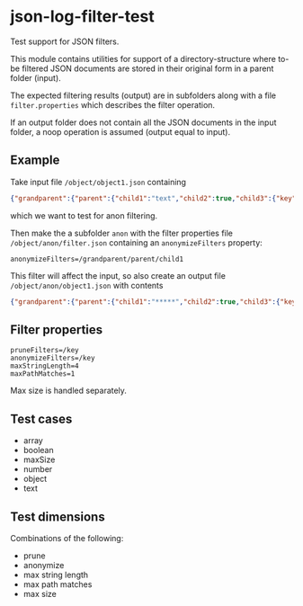 # json-log-filter-test
Test support for JSON filters. 

This module contains utilities for support of a directory-structure where to-be filtered JSON documents are stored in their original form in a parent folder (input).

The expected filtering results (output) are in subfolders along with a file `filter.properties` which describes the filter operation.

If an output folder does not contain all the JSON documents in the input folder, a noop operation is assumed (output equal to input).

## Example

Take input file `/object/object1.json` containing

```json
{"grandparent":{"parent":{"child1":"text","child2":true,"child3":{"key":"value"}}}}
```

which we want to test for anon filtering. 

Then make the a subfolder `anon` with the filter properties file `/object/anon/filter.json` containing an `anonymizeFilters` property:

```properties
anonymizeFilters=/grandparent/parent/child1
```

This filter will affect the input, so also create an output file `/object/anon/object1.json` with contents

```json
{"grandparent":{"parent":{"child1":"*****","child2":true,"child3":{"key":"value"}}}}
```

## Filter properties

```properties
pruneFilters=/key
anonymizeFilters=/key
maxStringLength=4
maxPathMatches=1
```

Max size is handled separately.

## Test cases

 * array
 * boolean
 * maxSize
 * number
 * object
 * text
 
## Test dimensions
Combinations of the following:

 * prune
 * anonymize
 * max string length
 * max path matches
 * max size

